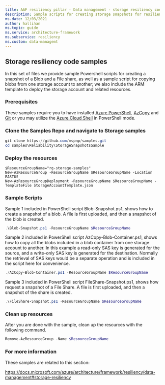 ```yaml
---
title: AAF resiliency pillar - Data management - storage resiliency code samples
description: Sample scripts for creating storage snapshots for resiliency
ms.date: 12/03/2021
author: hallihan
ms.topic: guide
ms.service: architecture-framework
ms.subservice: resiliency
ms.custom: data-managemt
---
```


## Storage resiliency code samples

In this set of files we provide sample Powershell scripts for creating a snapshot of a Blob and a File share, as well as a sample script for copying blobs from one storage account to another; we also include the ARM template to deploy the storage account and related resources.

### Prerequisites

These samples require you to have installed [Azure PowerShell](https://docs.microsoft.com/powershell/azure/install-az-ps), [AzCopy](https://docs.microsoft.com/azure/storage/common/storage-use-azcopy#download-azcopy) and [Git](https://docs.microsoft.com/devops/develop/git/install-and-set-up-git) or you may utilize the [Azure Cloud Shell](https://shell.azure.com) in PowerShell mode.

### Clone the Samples Repo and navigate to Storage samples

```powershell
git clone https://github.com/mspnp/samples.git
cd samples\Reliability\StorageSnapshotsSample
```

### Deploy the resources

```
$ResourceGroupName="rg-storage-samples"
New-AzResourceGroup -ResourceGroupName $ResourceGroupName -Location EASTUS
New-AzResourceGroupDeployment -ResourceGroupName $ResourceGroupName -TemplateFile StorageAccountTemplate.json
```

### Sample Scripts

Sample 1 included in PowerShell script Blob-Snapshot.ps1, shows how to create a snapshot of a blob. A file is first uploaded, and then a snapshot of the blob is created.

```powershell
.\Blob-Snapshot.ps1 -ResourceGroupName $ResourceGroupName
```

Sample 2 included in PowerShell script AzCopy-Blob-Container.ps1, shows how to copy all the blobs included in a blob container from one storage account to another. In this example a read-only SAS key is generated for the source, and a write-only SAS key is generated for the destination. Normally the retrieval of SAS keys would be a separate operation and is included in the script here for convenience.

```powershell
./AzCopy-Blob-Container.ps1 -ResourceGroupName $ResourceGroupName
```

Sample 3 included in PowerShell script FileShare-Snapshot.ps1, shows how request a snapshot of a File Share. A file is first uploaded, and then a snapshot of the share is created.

```powershell
.\FileShare-Snapshot.ps1 -ResourceGroupName $ResourceGroupName
```

### Clean up resources

After you are done with the sample, clean up the resources with the following command.

```powershell
Remove-AzResourceGroup -Name $ResourceGroupName
```

### For more information

These samples are related to this section:

https://docs.microsoft.com/azure/architecture/framework/resiliency/data-management#storage-resiliency
